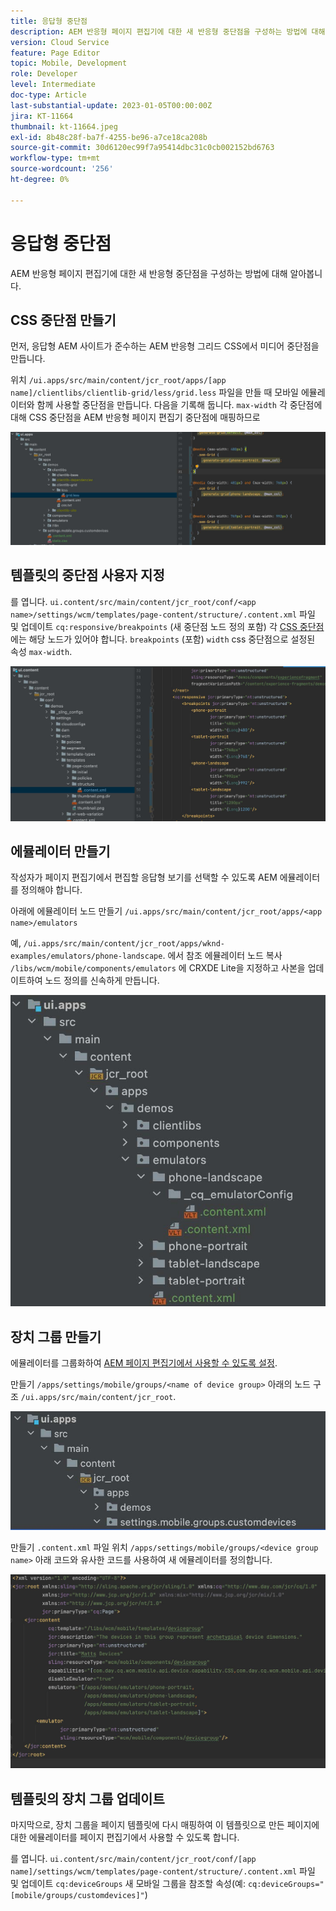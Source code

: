 ```yaml
---
title: 응답형 중단점
description: AEM 반응형 페이지 편집기에 대한 새 반응형 중단점을 구성하는 방법에 대해 알아봅니다.
version: Cloud Service
feature: Page Editor
topic: Mobile, Development
role: Developer
level: Intermediate
doc-type: Article
last-substantial-update: 2023-01-05T00:00:00Z
jira: KT-11664
thumbnail: kt-11664.jpeg
exl-id: 8b48c28f-ba7f-4255-be96-a7ce18ca208b
source-git-commit: 30d6120ec99f7a95414dbc31c0cb002152bd6763
workflow-type: tm+mt
source-wordcount: '256'
ht-degree: 0%

---
```


# 응답형 중단점

AEM 반응형 페이지 편집기에 대한 새 반응형 중단점을 구성하는 방법에 대해 알아봅니다.

## CSS 중단점 만들기

먼저, 응답형 AEM 사이트가 준수하는 AEM 반응형 그리드 CSS에서 미디어 중단점을 만듭니다.

위치 `/ui.apps/src/main/content/jcr_root/apps/[app name]/clientlibs/clientlib-grid/less/grid.less` 파일을 만들 때 모바일 에뮬레이터와 함께 사용할 중단점을 만듭니다. 다음을 기록해 둡니다. `max-width` 각 중단점에 대해 CSS 중단점을 AEM 반응형 페이지 편집기 중단점에 매핑하므로

![새 반응형 중단점 만들기](./assets/responsive-breakpoints/create-new-breakpoints.jpg)

## 템플릿의 중단점 사용자 지정

를 엽니다. `ui.content/src/main/content/jcr_root/conf/<app name>/settings/wcm/templates/page-content/structure/.content.xml` 파일 및 업데이트 `cq:responsive/breakpoints` (새 중단점 노드 정의 포함) 각 [CSS 중단점](#create-new-css-breakpoints) 에는 해당 노드가 있어야 합니다. `breakpoints` (포함) `width` css 중단점으로 설정된 속성 `max-width`.

![템플릿의 반응형 중단점 사용자 지정](./assets/responsive-breakpoints/customize-template-breakpoints.jpg)

## 에뮬레이터 만들기

작성자가 페이지 편집기에서 편집할 응답형 보기를 선택할 수 있도록 AEM 에뮬레이터를 정의해야 합니다.

아래에 에뮬레이터 노드 만들기 `/ui.apps/src/main/content/jcr_root/apps/<app name>/emulators`

예, `/ui.apps/src/main/content/jcr_root/apps/wknd-examples/emulators/phone-landscape`. 에서 참조 에뮬레이터 노드 복사 `/libs/wcm/mobile/components/emulators` 에 CRXDE Lite을 지정하고 사본을 업데이트하여 노드 정의를 신속하게 만듭니다.

![새 에뮬레이터 만들기](./assets/responsive-breakpoints/create-new-emulators.jpg)

## 장치 그룹 만들기

에뮬레이터를 그룹화하여 [AEM 페이지 편집기에서 사용할 수 있도록 설정](#update-the-templates-device-group).

만들기 `/apps/settings/mobile/groups/<name of device group>` 아래의 노드 구조 `/ui.apps/src/main/content/jcr_root`.

![새 장치 그룹 만들기](./assets/responsive-breakpoints/create-new-device-group.jpg)

만들기 `.content.xml` 파일 위치 `/apps/settings/mobile/groups/<device group name>` 아래 코드와 유사한 코드를 사용하여 새 에뮬레이터를 정의합니다.

![새 장치 만들기](./assets/responsive-breakpoints/create-new-device.jpg)

## 템플릿의 장치 그룹 업데이트

마지막으로, 장치 그룹을 페이지 템플릿에 다시 매핑하여 이 템플릿으로 만든 페이지에 대한 에뮬레이터를 페이지 편집기에서 사용할 수 있도록 합니다.

를 엽니다. `ui.content/src/main/content/jcr_root/conf/[app name]/settings/wcm/templates/page-content/structure/.content.xml` 파일 및 업데이트 `cq:deviceGroups` 새 모바일 그룹을 참조할 속성(예: `cq:deviceGroups="[mobile/groups/customdevices]"`)
